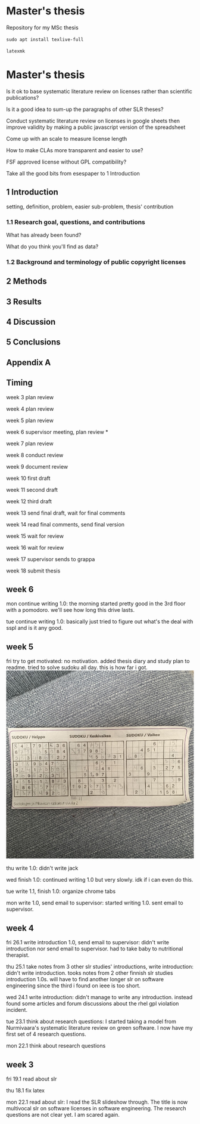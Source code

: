 # Master's thesis
Repository for my MSc thesis

`sudo apt install texlive-full`

`latexmk`

# Master's thesis
Is it ok to base systematic literature review on licenses rather than scientific publications?

Is it a good idea to sum-up the paragraphs of other SLR theses?

Conduct systematic literature review on licenses in google sheets then improve validity by making a public javascript version of the spreadsheet

Come up with an scale to measure license length

How to make CLAs more transparent and easier to use?

FSF approved license without GPL compatibility?

Take all the good bits from esespaper to 1 Introduction

## 1 Introduction
setting, definition, problem, easier sub-problem, thesis' contribution
### 1.1 Research goal, questions, and contributions
What has already been found?

What do you think you'll find as data?
### 1.2 Background and terminology of public copyright licenses
## 2 Methods
## 3 Results
## 4 Discussion
## 5 Conclusions
## Appendix A

## Timing
week 3 plan review

week 4 plan review

week 5 plan review

week 6 supervisor meeting, plan review *

week 7 plan review

week 8 conduct review

week 9 document review

week 10 first draft

week 11 second draft

week 12 third draft

week 13 send final draft, wait for final comments

week 14 read final comments, send final version

week 15 wait for review

week 16 wait for review

week 17 supervisor sends to grappa

week 18 submit thesis

## week 6
mon continue writing 1.0: the morning started pretty good in the 3rd floor with a pomodoro. we'll see how long this drive lasts.

tue continue writing 1.0: basically just tried to figure out what's the deal with sspl and is it any good.

## week 5
fri try to get motivated: no motivation. added thesis diary and study plan to readme. tried to solve sudoku all day. this is how far i got.
![Alt text](images/sudoku.jpg)

thu write 1.0: didn't write jack

wed finish 1.0: continued writing 1.0 but very slowly. idk if i can even do this.

tue write 1.1, finish 1.0: organize chrome tabs

mon write 1.0, send email to supervisor: started writing 1.0. sent email to supervisor.

## week 4
fri 26.1 write introduction 1.0, send email to supervisor: didn't write introduction nor send email to supervisor. had to take baby to nutritional therapist.

thu 25.1 take notes from 3 other slr studies' introductions, write introduction: didn't write introduction. tooks notes from 2 other finnish slr studies introduction 1.0s. will have to find another longer slr on software engineering since the third i found on ieee is too short.

wed 24.1 write introduction: didn't manage to write any introduction. instead found some articles and forum discussions about the rhel gpl violation incident.

tue 23.1 think about research questions: I started taking a model from Nurmivaara's systematic literature review on green software. I now have my first set of 4 research questions.

mon 22.1 think about research questions

## week 3
fri 19.1 read about slr

thu 18.1 fix latex

mon 22.1 read about slr: I read the SLR slideshow through. The title is now multivocal slr on software licenses in software engineering. The research questions are not clear yet. I am scared again.